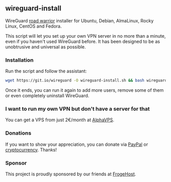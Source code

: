 ## wireguard-install
WireGuard [road warrior](http://en.wikipedia.org/wiki/Road_warrior_%28computing%29) installer for Ubuntu, Debian, AlmaLinux, Rocky Linux, CentOS and Fedora.

This script will let you set up your own VPN server in no more than a minute, even if you haven't used WireGuard before. It has been designed to be as unobtrusive and universal as possible.

### Installation
Run the script and follow the assistant:

```bash
wget https://git.io/wireguard -O wireguard-install.sh && bash wireguard-install.sh
```

Once it ends, you can run it again to add more users, remove some of them or even completely uninstall WireGuard.

### I want to run my own VPN but don't have a server for that
You can get a VPS from just 2€/month at [AlphaVPS](https://alphavps.com/clients/aff.php?aff=474&pid=422).

### Donations
If you want to show your appreciation, you can donate via [PayPal](https://www.paypal.com/cgi-bin/webscr?cmd=_s-xclick&hosted_button_id=VBAYDL34Z7J6L) or [cryptocurrency](https://pastebin.com/raw/M2JJpQpC). Thanks!

### Sponsor
This project is proudly sponsored by our friends at [FrogeHost](https://froge.host/?utm_source=nyr).
